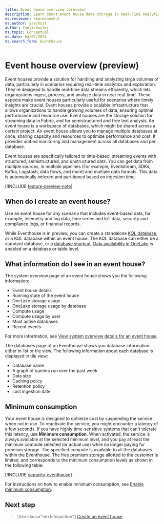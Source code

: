```yaml
---
title: Event house overview (preview)
description: Learn about event house data storage in Real-Time Analytics.
ms.reviewer: sharmaanshul
ms.author: yaschust
author: YaelSchuster
ms.topic: Conceptual
ms.date: 04/07/2024
ms.search.form: Eventhouse
---
```

# Event house overview (preview)

Event houses provide a solution for handling and analyzing large volumes of data, particularly in scenarios requiring real-time analytics and exploration. They're designed to handle real-time data streams efficiently, which lets organizations ingest, process, and analyze data in near real-time. These aspects make event houses particularly useful for scenarios where timely insights are crucial. Event houses provide a scalable infrastructure that allows organizations to handle growing volumes of data, ensuring optimal performance and resource use. Event houses are the storage solution for streaming data in Fabric, and for semistructured and free text analysis. An event house is a workspace of databases, which might be shared across a certain project. An event house allows you to manage multiple databases at once, sharing capacity and resources to optimize performance and cost. It provides unified monitoring and management across all databases and per database.

Event houses are specifically tailored to time-based, streaming events with structured, semistructured, and unstructured data. You can get data from multiple sources, in multiple pipelines (For example, Eventstream, SDKs, Kafka, Logstash, data flows, and more) and multiple data formats. This data is automatically indexed and partitioned based on ingestion time.

[!INCLUDE [feature-preview-note](../includes/feature-preview-note.md)]

## When do I create an event house?

Use an event house for any scenario that includes event-based data, for example, telemetry and log data, time series and IoT data, security and compliance logs, or financial records.

While Eventhouse is in preview, you can create a standalone [KQL database](create-database.md), or a KQL database within an event house. The KQL database can either be a standard database, or a [database shortcut](database-shortcut.md). [Data availability in OneLake](one-logical-copy.md) is enabled on a database or table level.

## What information do I see in an event house?

The system overview page of an event house shows you the following information:

* Event house details
* Running state of the event house
* OneLake storage usage
* OneLake storage usage by database
* Compute usage
* Compute usage by user
* Most active databases
* Recent events

For more information, see [View system overview details for an event house](manage-monitor-eventhouse.md#view-system-overview-details-for-an-event-house).

The databases page of an Eventhouse shows you database information either in list or tile view. The following information about each database is displayed in tile view:

* Database name
* A graph of queries run over the past week
* Data size
* Caching policy
* Retention policy
* Last ingestion date

## Minimum consumption

Your event house is designed to optimize cost by suspending the service when not in use. To reactivate the service, you might encounter a latency of a few seconds. If you have highly time-sensitive systems that can't tolerate this latency, use **Minimum consumption**. When activated, the service is always available at the selected minimum level, and you pay at least the minimum compute selected (or actual use) while no longer paying for premium storage. The specified compute is available to all the databases within the Eventhouse. The free premium storage allotted to the customer is limited, and corresponds to the minimum consumption levels as shown in the following table:

[!INCLUDE [capacity-eventhouse](includes/capacity-eventhouse.md)]

For instructions on how to enable minimum consumption, see [Enable minimum consumption](manage-monitor-eventhouse.md#enable-minimum-consumption).

## Next step

> [!div class="nextstepaction"]
> [Create an event house](create-eventhouse.md)
